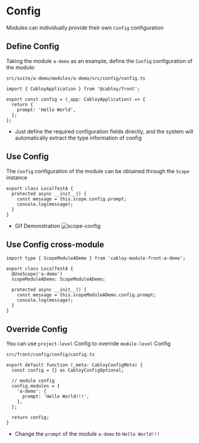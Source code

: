 # Config

Modules can individually provide their own `Config` configuration

## Define Config

Taking the module `a-demo` as an example, define the `Config` configuration of the module:

`src/suite/a-demo/modules/a-demo/src/config/config.ts`

```typescript{5}
import { CabloyApplication } from '@cabloy/front';

export const config = (_app: CabloyApplication) => {
  return {
    prompt: 'Hello World',
  };
};
```

- Just define the required configuration fields directly, and the system will automatically extract the type information of config

## Use Config

The `Config` configuration of the module can be obtained through the `Scope` instance

```typescript{3-4}
export class LocalTestA {
  protected async __init__() {
    const message = this.scope.config.prompt;
    console.log(message);
  }
}
```

- Gif Demonstration
  ![scope-config](https://cabloy-1258265067.cos.ap-shanghai.myqcloud.com/image/scope-config.gif)

## Use Config cross-module

```typescript{1,4-5,8-9}
import type { ScopeModuleADemo } from 'cabloy-module-front-a-demo';

export class LocalTestA {
  @UseScope('a-demo')
  scopeModuleADemo: ScopeModuleADemo;

  protected async __init__() {
    const message = this.scopeModuleADemo.config.prompt;
    console.log(message);
  }
}
```

## Override Config

You can use `project-level` Config to override `module-level` Config

`src/front/config/config/config.ts`

```typescript{6-8}
export default function (_meta: CabloyConfigMeta) {
  const config = {} as CabloyConfigOptional;

  // module config
  config.modules = {
    'a-demo': {
      prompt: 'Hello World!!!',
    },
  };

  return config;
}
```

- Change the `prompt` of the module `a-demo` to `Hello World!!!`
